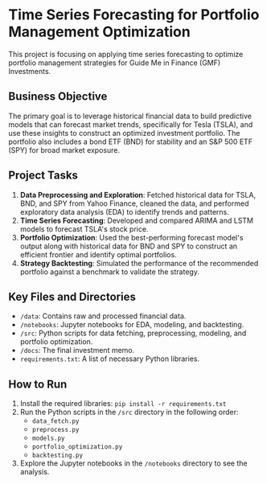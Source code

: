 # Time Series Forecasting for Portfolio Management Optimization

This project is focusing on applying time series forecasting to optimize portfolio management strategies for Guide Me in Finance (GMF) Investments.

## Business Objective

The primary goal is to leverage historical financial data to build predictive models that can forecast market trends, specifically for Tesla (TSLA), and use these insights to construct an optimized investment portfolio. The portfolio also includes a bond ETF (BND) for stability and an S&P 500 ETF (SPY) for broad market exposure.

## Project Tasks

1.  **Data Preprocessing and Exploration**: Fetched historical data for TSLA, BND, and SPY from Yahoo Finance, cleaned the data, and performed exploratory data analysis (EDA) to identify trends and patterns.
2.  **Time Series Forecasting**: Developed and compared ARIMA and LSTM models to forecast TSLA's stock price.
3.  **Portfolio Optimization**: Used the best-performing forecast model's output along with historical data for BND and SPY to construct an efficient frontier and identify optimal portfolios.
4.  **Strategy Backtesting**: Simulated the performance of the recommended portfolio against a benchmark to validate the strategy.

## Key Files and Directories

* `/data`: Contains raw and processed financial data.
* `/notebooks`: Jupyter notebooks for EDA, modeling, and backtesting.
* `/src`: Python scripts for data fetching, preprocessing, modeling, and portfolio optimization.
* `/docs`: The final investment memo.
* `requirements.txt`: A list of necessary Python libraries.

## How to Run

1.  Install the required libraries: `pip install -r requirements.txt`
2.  Run the Python scripts in the `/src` directory in the following order:
    * `data_fetch.py`
    * `preprocess.py`
    * `models.py`
    * `portfolio_optimization.py`
    * `backtesting.py`
3.  Explore the Jupyter notebooks in the `/notebooks` directory to see the analysis.